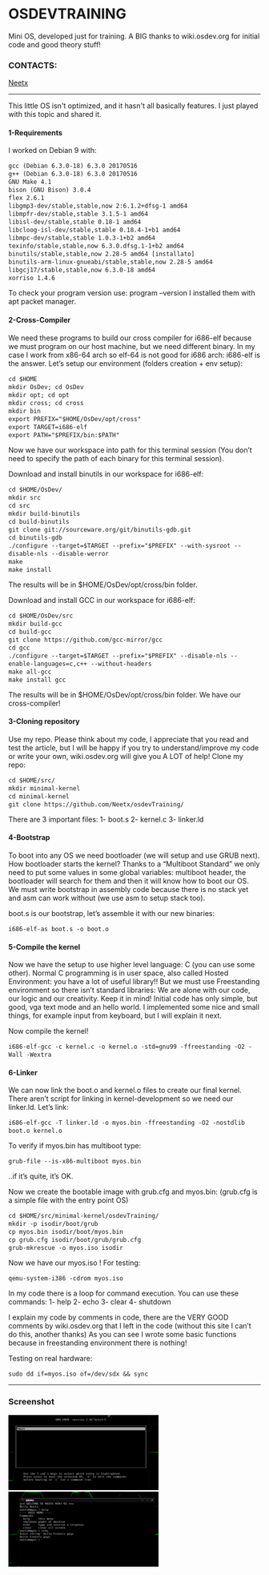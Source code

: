 OSDEVTRAINING
========
Mini OS, developed just for training. A BIG thanks to wiki.osdev.org for initial code and good theory stuff! <br/>

### CONTACTS:
[Neetx](mailto:neetx@protonmail.com)

---

This little OS isn't optimized, and it hasn't all basically features. I just played with this topic and shared it.

#### 1-Requirements
I worked on Debian 9 with:
```
gcc (Debian 6.3.0-18) 6.3.0 20170516
g++ (Debian 6.3.0-18) 6.3.0 20170516
GNU Make 4.1
bison (GNU Bison) 3.0.4
flex 2.6.1
libgmp3-dev/stable,stable,now 2:6.1.2+dfsg-1 amd64
libmpfr-dev/stable,stable 3.1.5-1 amd64
libisl-dev/stable,stable 0.18-1 amd64
libcloog-isl-dev/stable,stable 0.18.4-1+b1 amd64
libmpc-dev/stable,stable 1.0.3-1+b2 amd64
texinfo/stable,stable,now 6.3.0.dfsg.1-1+b2 amd64
binutils/stable,stable,now 2.28-5 amd64 [installato]
binutils-arm-linux-gnueabi/stable,stable,now 2.28-5 amd64
libgcj17/stable,stable,now 6.3.0-18 amd64 
xorriso 1.4.6
```

To check your program version use: program –version
I installed them with apt packet manager.

#### 2-Cross-Compiler
We need these programs to build our cross compiler for i686-elf because we must program on our host machine, but we need different binary. In my case I work from x86-64 arch so elf-64 is not good for i686 arch: i686-elf is the answer.
Let’s setup our environment (folders creation + env setup):
```
cd $HOME
mkdir OsDev; cd OsDev
mkdir opt; cd opt
mkdir cross; cd cross
mkdir bin
export PREFIX="$HOME/OsDev/opt/cross"
export TARGET=i686-elf
export PATH="$PREFIX/bin:$PATH"
```

Now we have our workspace into path for this terminal session (You don’t need to specify the path of each binary for this terminal session).

Download and install binutils in our workspace for i686-elf:
```
cd $HOME/OsDev/
mkdir src
cd src
mkdir build-binutils
cd build-binutils
git clone git://sourceware.org/git/binutils-gdb.git
cd binutils-gdb
./configure --target=$TARGET --prefix="$PREFIX" --with-sysroot --disable-nls --disable-werror
make
make install
```

The results will be in $HOME/OsDev/opt/cross/bin folder.

Download and install GCC in our workspace for i686-elf:
```
cd $HOME/OsDev/src
mkdir build-gcc
cd build-gcc
git clone https://github.com/gcc-mirror/gcc
cd gcc
./configure --target=$TARGET --prefix="$PREFIX" --disable-nls --enable-languages=c,c++ --without-headers
make all-gcc
make install gcc
```
The results will be in $HOME/OsDev/opt/cross/bin folder.
We have our cross-compiler!

#### 3-Cloning repository
Use my repo. Please think about my code, I appreciate that you read and test the article, but I will be happy if you try to understand/improve my code or write your own, wiki.osdev.org will give you A LOT of help!
Clone my repo:
```
cd $HOME/src/
mkdir minimal-kernel
cd minimal-kernel
git clone https://github.com/Neetx/osdevTraining/
```
There are 3 important files:
1- boot.s
2- kernel.c
3- linker.ld

#### 4-Bootstrap
To boot into any OS we need bootloader (we will setup and use GRUB next).
How bootloader starts the kernel? Thanks to a “Multiboot Standard” we only need to put some values in some global variables: multiboot header, the bootloader will search for them and then it will know how to boot our OS.
We must write bootstrap in assembly code because there is no stack yet and asm can work without (we use asm to setup stack too).

boot.s is our bootstrap, let’s assemble it with our new binaries:
```
i686-elf-as boot.s -o boot.o
```

#### 5-Compile the kernel
Now we have the setup to use higher level language: C (you can use some other).
Normal C programming is in user space, also called Hosted Environment: you have a lot of useful library!!
But we must use Freestanding environment so there isn’t standard libraries:
We are alone with our code, our logic and our creativity. Keep it in mind!
Initial code has only simple, but good, vga text mode and an hello world.
I implemented some nice and small things, for example input from keyboard, but I will explain it next.

Now compile the kernel!

```
i686-elf-gcc -c kernel.c -o kernel.o -std=gnu99 -ffreestanding -O2 -Wall -Wextra
```

#### 6-Linker
We can now link the boot.o and kernel.o files to create our final kernel.
There aren’t script for linking in kernel-development so we need our linker.ld.
Let’s link:
```
i686-elf-gcc -T linker.ld -o myos.bin -ffreestanding -O2 -nostdlib boot.o kernel.o 
```

To verify if myos.bin has multiboot type:
```
grub-file --is-x86-multiboot myos.bin
```
..if it’s quite, it’s OK.

Now we create the bootable image with grub.cfg and myos.bin:
(grub.cfg is a simple file with the entry point OS)

```
cd $HOME/src/minimal-kernel/osdevTraining/
mkdir -p isodir/boot/grub
cp myos.bin isodir/boot/myos.bin
cp grub.cfg isodir/boot/grub/grub.cfg
grub-mkrescue -o myos.iso isodir
```
Now we have our myos.iso ! For testing: 
```
qemu-system-i386 -cdrom myos.iso
```
In my code there is a loop for command execution.
You can use these commands:
1- help
2- echo
3- clear
4- shutdown

I explain my code by comments in code, there are the VERY GOOD comments by wiki.osdev.org that I left in the code (without this site I can’t do this, another thanks)
As you can see I wrote some basic functions because in freestanding environment there is nothing!

Testing on real hardware:
```
sudo dd if=myos.iso of=/dev/sdx && sync
```

---

### Screenshot

![alt text](grubos.png "Grub")
![alt text](proofos.png "Terminal")